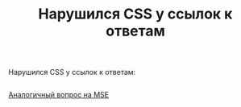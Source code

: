 ﻿---
title: "Нарушился CSS у ссылок к ответам"
se.owner.user_id: 337540
se.owner.display_name: "Victor says Reinstate Monica"
se.owner.link: "https://ru.meta.stackoverflow.com/users/337540/victor-says-reinstate-monica"
se.link: "https://ru.meta.stackoverflow.com/questions/9994/%d0%9d%d0%b0%d1%80%d1%83%d1%88%d0%b8%d0%bb%d1%81%d1%8f-css-%d1%83-%d1%81%d1%81%d1%8b%d0%bb%d0%be%d0%ba-%d0%ba-%d0%be%d1%82%d0%b2%d0%b5%d1%82%d0%b0%d0%bc"
se.question_id: 9994
se.post_type: question
se.score: 3
---
<p>Нарушился CSS у ссылок к ответам:</p>

<blockquote>
  <p><a href="https://i.stack.imgur.com/qsTWc.png" rel="nofollow noreferrer"><img src="https://i.stack.imgur.com/qsTWc.png" alt=""></a></p>
</blockquote>

<p><a href="https://meta.stackexchange.com/questions/341868/underline-overflow-in-links-under-answers">Аналогичный вопрос на MSE</a></p>
